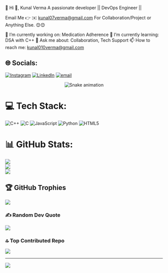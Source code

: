 💫 Hi 👋, Kunal Verma
A passionate developer || DevOps Engineer || 

Email Me 👉 ✉️ kunal07verma@gmail.com For Collaboration/Project or Anything Else. 😊😊

🔭 I’m currently working on: Medication Adherence
🌱 I’m currently learning: DSA with C++
💬 Ask me about: Collaboration, Tech Support
📫 How to reach me: kunal010verma@gmail.com
## 🌐 Socials:
[![Instagram](https://img.shields.io/badge/Instagram-%23E4405F.svg?logo=Instagram&logoColor=white)](https://instagram.com/kunnnaaaalll) [![LinkedIn](https://img.shields.io/badge/LinkedIn-%230077B5.svg?logo=linkedin&logoColor=white)](https://linkedin.com/in/kunal-verma-37a1a335b) [![email](https://img.shields.io/badge/Email-D14836?logo=gmail&logoColor=white)](mailto:kunal07verma@gmail.com) 
<!-- Snake Game Repo View -->

<div align="center">
  <img src="https://profile-readme-generator.com/assets/snake.svg" alt="Snake animation" />
</div>

# 💻 Tech Stack:
![C++](https://img.shields.io/badge/c++-%2300599C.svg?style=for-the-badge&logo=c%2B%2B&logoColor=white) ![C](https://img.shields.io/badge/c-%2300599C.svg?style=for-the-badge&logo=c&logoColor=white) ![JavaScript](https://img.shields.io/badge/javascript-%23323330.svg?style=for-the-badge&logo=javascript&logoColor=%23F7DF1E) ![Python](https://img.shields.io/badge/python-3670A0?style=for-the-badge&logo=python&logoColor=ffdd54) ![HTML5](https://img.shields.io/badge/html5-%23E34F26.svg?style=for-the-badge&logo=html5&logoColor=white)
# 📊 GitHub Stats:
![](https://github-readme-stats.vercel.app/api?username=kunnnaaalll&theme=dark&hide_border=false&include_all_commits=true&count_private=false)<br/>
![](https://nirzak-streak-stats.vercel.app/?user=kunnnaaalll&theme=dark&hide_border=false)<br/>
![](https://github-readme-stats.vercel.app/api/top-langs/?username=kunnnaaalll&theme=dark&hide_border=false&include_all_commits=true&count_private=false&layout=compact)

## 🏆 GitHub Trophies
![](https://github-profile-trophy.vercel.app/?username=kunnnaaalll&theme=radical&no-frame=false&no-bg=true&margin-w=4)

### ✍️ Random Dev Quote
![](https://quotes-github-readme.vercel.app/api?type=horizontal&theme=radical)

### 🔝 Top Contributed Repo
![](https://github-contributor-stats.vercel.app/api?username=kunnnaaalll&limit=5&theme=dark&combine_all_yearly_contributions=true)

---
[![](https://visitcount.itsvg.in/api?id=kunnnaaalll&icon=0&color=0)](https://visitcount.itsvg.in)

<!-- Proudly created with GPRM ( https://gprm.itsvg.in ) -->
